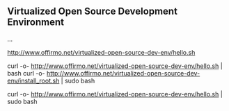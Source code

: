 ## Virtualized Open Source Development Environment

...


http://www.offirmo.net/virtualized-open-source-dev-env/hello.sh


curl -o- http://www.offirmo.net/virtualized-open-source-dev-env/hello.sh | bash
curl -o- http://www.offirmo.net/virtualized-open-source-dev-env/install_root.sh | sudo bash


curl -o- http://www.offirmo.net/virtualized-open-source-dev-env/hello.sh | sudo bash
